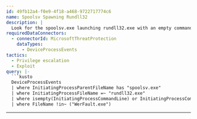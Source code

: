 ```yaml
---
id: 49fb12a4-f0e9-4f18-a468-9722717774c6
name: Spoolsv Spawning Rundll32
description: |
  Look for the spoolsv.exe launching rundll32.exe with an empty command line
requiredDataConnectors:
  - connectorId: MicrosoftThreatProtection
    dataTypes:
      - DeviceProcessEvents
tactics:
  - Privilege escalation
  - Exploit
query: |-
  ```kusto
  DeviceProcessEvents
  | where InitiatingProcessParentFileName has "spoolsv.exe"
  | where InitiatingProcessFileName =~ "rundll32.exe"
  | where isempty(InitiatingProcessCommandLine) or InitiatingProcessCommandLine endswith "rundll32.exe" //either commandline is empty or just "rundll32.exe"
  | where FileName !in~ ("WerFault.exe")
  ```
---
```


